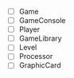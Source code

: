 - [ ] Game
- [ ] GameConsole	
- [ ] Player
- [ ] GameLibrary
- [ ] Level
- [ ] Processor
- [ ] GraphicCard

